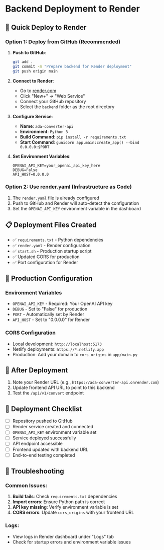 # Backend Deployment to Render

## 🚀 Quick Deploy to Render

### Option 1: Deploy from GitHub (Recommended)

1. **Push to GitHub**:
   ```bash
   git add .
   git commit -m "Prepare backend for Render deployment"
   git push origin main
   ```

2. **Connect to Render**:
   - Go to [render.com](https://render.com)
   - Click "New+" → "Web Service"
   - Connect your GitHub repository
   - Select the `backend` folder as the root directory

3. **Configure Service**:
   - **Name**: `ada-converter-api`
   - **Environment**: `Python 3`
   - **Build Command**: `pip install -r requirements.txt`
   - **Start Command**: `gunicorn app.main:create_app() --bind 0.0.0.0:$PORT`

4. **Set Environment Variables**:
   ```
   OPENAI_API_KEY=your_openai_api_key_here
   DEBUG=False
   API_HOST=0.0.0.0
   ```

### Option 2: Use render.yaml (Infrastructure as Code)

1. The `render.yaml` file is already configured
2. Push to GitHub and Render will auto-detect the configuration
3. Set the `OPENAI_API_KEY` environment variable in the dashboard

## 📋 **Deployment Files Created**

- ✅ `requirements.txt` - Python dependencies
- ✅ `render.yaml` - Render configuration
- ✅ `start.sh` - Production startup script
- ✅ Updated CORS for production
- ✅ Port configuration for Render

## 🔧 **Production Configuration**

### Environment Variables
- `OPENAI_API_KEY` - Required: Your OpenAI API key
- `DEBUG` - Set to "False" for production
- `PORT` - Automatically set by Render
- `API_HOST` - Set to "0.0.0.0" for Render

### CORS Configuration
- Local development: `http://localhost:5173`
- Netlify deployments: `https://*.netlify.app`
- Production: Add your domain to `cors_origins` in `app/main.py`

## 🔗 **After Deployment**

1. Note your Render URL (e.g., `https://ada-converter-api.onrender.com`)
2. Update frontend API URL to point to this backend
3. Test the `/api/v1/convert` endpoint

## 📝 **Deployment Checklist**

- [ ] Repository pushed to GitHub
- [ ] Render service created and connected
- [ ] `OPENAI_API_KEY` environment variable set
- [ ] Service deployed successfully
- [ ] API endpoint accessible
- [ ] Frontend updated with backend URL
- [ ] End-to-end testing completed

## 🐛 **Troubleshooting**

### Common Issues:
1. **Build fails**: Check `requirements.txt` dependencies
2. **Import errors**: Ensure Python path is correct
3. **API key missing**: Verify environment variable is set
4. **CORS errors**: Update `cors_origins` with your frontend URL

### Logs:
- View logs in Render dashboard under "Logs" tab
- Check for startup errors and environment variable issues
